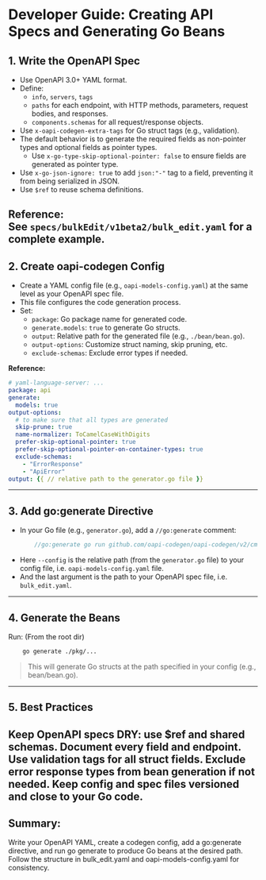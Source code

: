 # Developer Guide: Creating API Specs and Generating Go Beans

## 1. Write the OpenAPI Spec

- Use OpenAPI 3.0+ YAML format.
- Define:
    - `info`, `servers`, `tags`
    - `paths` for each endpoint, with HTTP methods, parameters, request bodies, and responses.
    - `components.schemas` for all request/response objects.
- Use `x-oapi-codegen-extra-tags` for Go struct tags (e.g., validation).
- The default behavior is to generate the required fields as non-pointer types and optional fields as pointer types.
  - Use `x-go-type-skip-optional-pointer: false` to ensure fields are generated as pointer type. 
- Use `x-go-json-ignore: true` to add `json:"-"` tag to a field, preventing it from being serialized in JSON.
- Use `$ref` to reuse schema definitions.

**Reference:**  
See `specs/bulkEdit/v1beta2/bulk_edit.yaml` for a complete example.
---

## 2. Create oapi-codegen Config

- Create a YAML config file (e.g., `oapi-models-config.yaml`) at the same level as your OpenAPI spec file.
- This file configures the code generation process.
- Set:
    - `package`: Go package name for generated code.
    - `generate.models`: `true` to generate Go structs.
    - `output`: Relative path for the generated file (e.g., `./bean/bean.go`).
    - `output-options`: Customize struct naming, skip pruning, etc.
    - `exclude-schemas`: Exclude error types if needed.

**Reference:**  
```yaml
# yaml-language-server: ...
package: api
generate:
  models: true
output-options:
  # to make sure that all types are generated
  skip-prune: true
  name-normalizer: ToCamelCaseWithDigits
  prefer-skip-optional-pointer: true
  prefer-skip-optional-pointer-on-container-types: true
  exclude-schemas:
    - "ErrorResponse"
    - "ApiError"
output: {{ // relative path to the generator.go file }}
```
---

## 3. Add go:generate Directive
- In your Go file (e.g., `generator.go`), add a `//go:generate` comment:
    ```go
        //go:generate go run github.com/oapi-codegen/oapi-codegen/v2/cmd/oapi-codegen "--config=../../../../specs/bulkEdit/v1beta2/oapi-models-config.yaml" "../../../../specs/bulkEdit/v1beta2/bulk_edit.yaml"
    ```
- Here `--config` is the relative path (from the `generator.go` file) to your config file, i.e. `oapi-models-config.yaml` file.
- And the last argument is the path to your OpenAPI spec file, i.e. `bulk_edit.yaml`.
---

## 4. Generate the Beans
Run: (From the root dir)
```bash
    go generate ./pkg/...
```
> This will generate Go structs at the path specified in your config (e.g., bean/bean.go).
---

## 5. Best Practices
Keep OpenAPI specs DRY: use $ref and shared schemas.
Document every field and endpoint.
Use validation tags for all struct fields.
Exclude error response types from bean generation if not needed.
Keep config and spec files versioned and close to your Go code.
---

## Summary:
Write your OpenAPI YAML, create a codegen config, add a go:generate directive, and run go generate to produce Go beans at the desired path. 
Follow the structure in bulk_edit.yaml and oapi-models-config.yaml for consistency.
